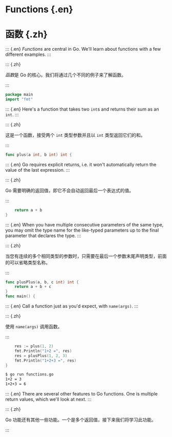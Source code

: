 
# Functions {.en}

# 函数 {.zh}

::: {.en}
_Functions_ are central in Go. We'll learn about
functions with a few different examples.
:::

::: {.zh}

*函数*是 Go 的核心。我们将通过几个不同的例子来了解函数。

:::

```go
package main
import "fmt"
```

::: {.en}
Here's a function that takes two `int`s and returns
their sum as an `int`.
:::

::: {.zh}

这是一个函数，接受两个 `int` 类型参数并且以 `int` 类型返回它们的和。

:::

```go
func plus(a int, b int) int {
```

::: {.en}
Go requires explicit returns, i.e. it won't
automatically return the value of the last
expression.
:::

::: {.zh}

Go 需要明确的返回值，即它不会自动返回最后一个表达式的值。

:::

```go
	return a + b
}
```

::: {.en}
When you have multiple consecutive parameters of
the same type, you may omit the type name for the
like-typed parameters up to the final parameter that
declares the type.
:::

::: {.zh}

当您有连续的多个相同类型的参数时，只需要在最后一个参数末尾声明类型，前面的可以省略类型名称。

:::

```go
func plusPlus(a, b, c int) int {
	return a + b + c
}
func main() {
```

::: {.en}
Call a function just as you'd expect, with
`name(args)`.
:::

::: {.zh}

使用 `name(args)` 调用函数。

:::

```go
	res := plus(1, 2)
	fmt.Println("1+2 =", res)
	res = plusPlus(1, 2, 3)
	fmt.Println("1+2+3 =", res)
}
```

```bash
$ go run functions.go 
1+2 = 3
1+2+3 = 6
```

::: {.en}
There are several other features to Go functions. One is
multiple return values, which we'll look at next.
:::

::: {.zh}

Go 功能还有其他一些功能。一个是多个返回值，接下来我们将学习此功能。

:::
